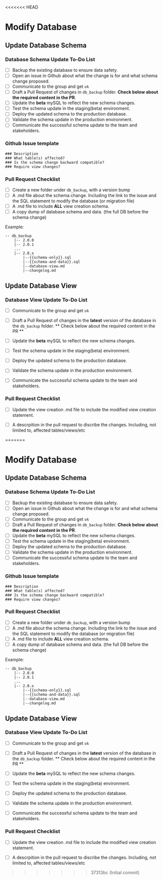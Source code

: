 <<<<<<< HEAD
# Modify Database

## Update Database Schema

### Database Schema Update To-Do List

- [ ] Backup the existing database to ensure data safety.
- [ ] Open an issue in Github about what the change is for and what schema change proposed.
- [ ] Communicate to the group and get `ok`
- [ ] Draft a Pull Request of changes in `db_backup` folder.    **Check below about the required content in the PR**. 
- [ ] Update the **beta** mySQL to reflect the new schema changes.
- [ ] Test the schema update in the staging(beta) environment.
- [ ] Deploy the updated schema to the production database.
- [ ] Validate the schema update in the production environment.
- [ ] Communicate the successful schema update to the team and stakeholders.

### Github Issue template
```
### Description
### What table(s) affected?
### Is the schema change backward compatible?
### Require view changes?

```

### Pull Request Checklist
- [ ] Create a new folder under `db_backup`, with a version bump
- [ ] A .md file about the schema change. Including the link to the issue and the SQL statement to modify the database (or migration file)
- [ ] A .md file to include **ALL** view creation schema.
- [ ] A copy dump of database schema and data. (the full DB before the schema change)

Example:
```
-- db_backup
    |-- 2.0.0
    |-- 2.0.1
    ...
    |-- 2.0.x
        |--{{schema-only}}.sql
        |--{{schema-and-data}}.sql
        |--database-view.md
        |--changelog.md

```



## Update Database View

### Database View Update To-Do List

- [ ] Communicate to the group and get `ok`
- [ ] Draft a Pull Request of changes in the **latest** version of the database in the `db_backup` folder.   ** Check below about the required content in the PR **  
- [ ] Update the **beta** mySQL to reflect the new schema changes.
- [ ] Test the schema update in the staging(beta) environment.
- [ ] Deploy the updated schema to the production database.
- [ ] Validate the schema update in the production environment.
- [ ] Communicate the successful schema update to the team and stakeholders.


### Pull Request Checklist
- [ ] Update the view creation .md file to include the modified view creation statement.
- [ ] A descrpition in the pull request to discribe the changes. Including, not limited to, affected tables/views/etc






=======
# Modify Database

## Update Database Schema

### Database Schema Update To-Do List

- [ ] Backup the existing database to ensure data safety.
- [ ] Open an issue in Github about what the change is for and what schema change proposed.
- [ ] Communicate to the group and get `ok`
- [ ] Draft a Pull Request of changes in `db_backup` folder.    **Check below about the required content in the PR**. 
- [ ] Update the **beta** mySQL to reflect the new schema changes.
- [ ] Test the schema update in the staging(beta) environment.
- [ ] Deploy the updated schema to the production database.
- [ ] Validate the schema update in the production environment.
- [ ] Communicate the successful schema update to the team and stakeholders.

### Github Issue template
```
### Description
### What table(s) affected?
### Is the schema change backward compatible?
### Require view changes?

```

### Pull Request Checklist
- [ ] Create a new folder under `db_backup`, with a version bump
- [ ] A .md file about the schema change. Including the link to the issue and the SQL statement to modify the database (or migration file)
- [ ] A .md file to include **ALL** view creation schema.
- [ ] A copy dump of database schema and data. (the full DB before the schema change)

Example:
```
-- db_backup
    |-- 2.0.0
    |-- 2.0.1
    ...
    |-- 2.0.x
        |--{{schema-only}}.sql
        |--{{schema-and-data}}.sql
        |--database-view.md
        |--changelog.md

```



## Update Database View

### Database View Update To-Do List

- [ ] Communicate to the group and get `ok`
- [ ] Draft a Pull Request of changes in the **latest** version of the database in the `db_backup` folder.   ** Check below about the required content in the PR **  
- [ ] Update the **beta** mySQL to reflect the new schema changes.
- [ ] Test the schema update in the staging(beta) environment.
- [ ] Deploy the updated schema to the production database.
- [ ] Validate the schema update in the production environment.
- [ ] Communicate the successful schema update to the team and stakeholders.


### Pull Request Checklist
- [ ] Update the view creation .md file to include the modified view creation statement.
- [ ] A descrpition in the pull request to discribe the changes. Including, not limited to, affected tables/views/etc






>>>>>>> 37313bc (Initial commit)
